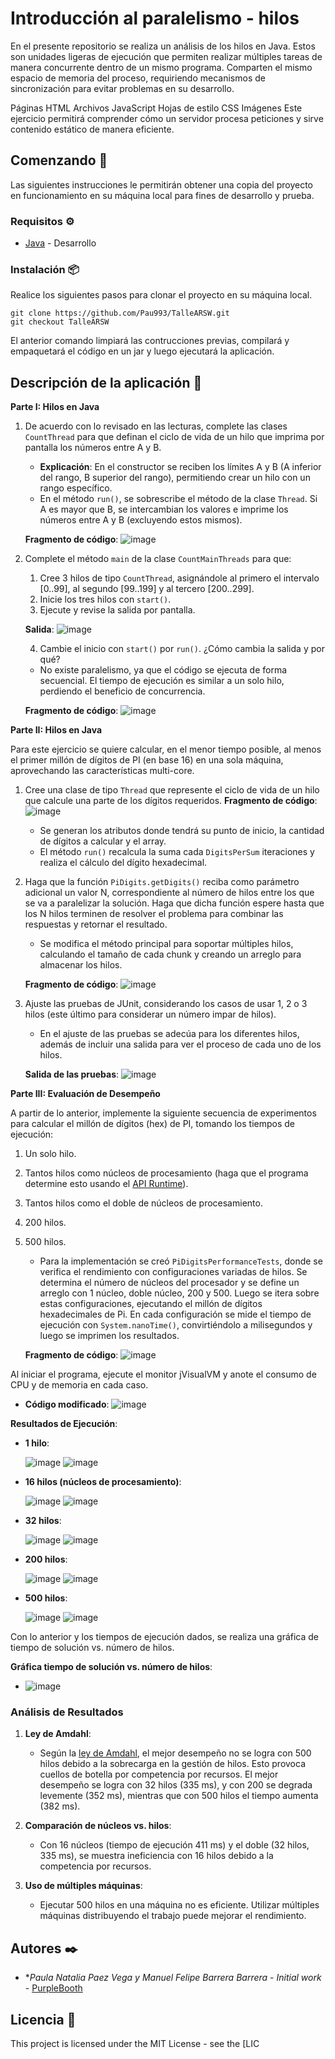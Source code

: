 # Introducción al paralelismo - hilos

En el presente repositorio se realiza un análisis de los hilos en Java. Estos son unidades ligeras de ejecución que permiten realizar múltiples tareas de manera concurrente dentro de un mismo programa. Comparten el mismo espacio de memoria del proceso, requiriendo mecanismos de sincronización para evitar problemas en su desarrollo.

Páginas HTML
Archivos JavaScript
Hojas de estilo CSS
Imágenes
Este ejercicio permitirá comprender cómo un servidor procesa peticiones y sirve contenido estático de manera eficiente.

## Comenzando 🚀

Las siguientes instrucciones le permitirán obtener una copia del proyecto en funcionamiento en su máquina local para fines de desarrollo y prueba.

### Requisitos ⚙️

* [Java](https://www.java.com/es/) - Desarrollo

### Instalación 📦

Realice los siguientes pasos para clonar el proyecto en su máquina local.

```
git clone https://github.com/Pau993/TalleARSW.git
git checkout TalleARSW
```

El anterior comando limpiará las contrucciones previas, compilará y empaquetará el código en un jar y luego ejecutará la aplicación.


## Descripción de la aplicación 📖

**Parte I: Hilos en Java**

1. De acuerdo con lo revisado en las lecturas, complete las clases `CountThread` para que definan el ciclo de vida de un hilo que imprima por pantalla los números entre A y B.
   - **Explicación**: En el constructor se reciben los límites A y B (A inferior del rango, B superior del rango), permitiendo crear un hilo con un rango específico.
   - En el método `run()`, se sobrescribe el método de la clase `Thread`. Si A es mayor que B, se intercambian los valores e imprime los números entre A y B (excluyendo estos mismos).

   **Fragmento de código**:
   ![image](https://github.com/user-attachments/assets/1827a4e6-d447-44c4-8075-98d18778c8b8)

2. Complete el método `main` de la clase `CountMainThreads` para que:
   1. Cree 3 hilos de tipo `CountThread`, asignándole al primero el intervalo [0..99], al segundo [99..199] y al tercero [200..299].
   2. Inicie los tres hilos con `start()`.
   3. Ejecute y revise la salida por pantalla.

   **Salida**:
   ![image](https://github.com/user-attachments/assets/488d2f13-61aa-44d4-be4a-fa5da5a90481)

   4. Cambie el inicio con `start()` por `run()`. ¿Cómo cambia la salida y por qué?
   - No existe paralelismo, ya que el código se ejecuta de forma secuencial. El tiempo de ejecución es similar a un solo hilo, perdiendo el beneficio de concurrencia.

   **Fragmento de código**:
   ![image](https://github.com/user-attachments/assets/f0d5f0af-2642-47b5-b42a-92460d66dd89)

**Parte II: Hilos en Java**

Para este ejercicio se quiere calcular, en el menor tiempo posible, al menos el primer millón de dígitos de PI (en base 16) en una sola máquina, aprovechando las características multi-core.

1. Cree una clase de tipo `Thread` que represente el ciclo de vida de un hilo que calcule una parte de los dígitos requeridos.
   **Fragmento de código**:
   ![image](https://github.com/user-attachments/assets/ce056140-3534-4511-8c83-6a2f9e886814)
   - Se generan los atributos donde tendrá su punto de inicio, la cantidad de dígitos a calcular y el array.
   - El método `run()` recalcula la suma cada `DigitsPerSum` iteraciones y realiza el cálculo del dígito hexadecimal.

3. Haga que la función `PiDigits.getDigits()` reciba como parámetro adicional un valor N, correspondiente al número de hilos entre los que se va a paralelizar la solución. Haga que dicha función espere hasta que los N hilos terminen de resolver el problema para combinar las respuestas y retornar el resultado.
   - Se modifica el método principal para soportar múltiples hilos, calculando el tamaño de cada chunk y creando un arreglo para almacenar los hilos.

   **Fragmento de código**:
   ![image](https://github.com/user-attachments/assets/85ef3466-7ba6-4e64-9568-2b7ab7647742)

4. Ajuste las pruebas de JUnit, considerando los casos de usar 1, 2 o 3 hilos (este último para considerar un número impar de hilos).
   - En el ajuste de las pruebas se adecúa para los diferentes hilos, además de incluir una salida para ver el proceso de cada uno de los hilos.

   **Salida de las pruebas**:
   ![image](https://github.com/user-attachments/assets/0a535c56-a71b-4df6-86d8-2dc718008798)

**Parte III: Evaluación de Desempeño**

A partir de lo anterior, implemente la siguiente secuencia de experimentos para calcular el millón de dígitos (hex) de PI, tomando los tiempos de ejecución:

1. Un solo hilo.
2. Tantos hilos como núcleos de procesamiento (haga que el programa determine esto usando el [API Runtime](https://docs.oracle.com/javase/7/docs/api/java/lang/Runtime.html)).
3. Tantos hilos como el doble de núcleos de procesamiento.
4. 200 hilos.
5. 500 hilos.

   - Para la implementación se creó `PiDigitsPerformanceTests`, donde se verifica el rendimiento con configuraciones variadas de hilos. Se determina el número de núcleos del procesador y se define un arreglo con 1 núcleo, doble núcleo, 200 y 500. Luego se itera sobre estas configuraciones, ejecutando el millón de dígitos hexadecimales de Pi. En cada configuración se mide el tiempo de ejecución con `System.nanoTime()`, convirtiéndolo a milisegundos y luego se imprimen los resultados.

   **Fragmento de código**:
   ![image](https://github.com/user-attachments/assets/1d24380a-6424-48d5-a49f-e634ff976839)

Al iniciar el programa, ejecute el monitor jVisualVM y anote el consumo de CPU y de memoria en cada caso.

* **Código modificado**:
  ![image](https://github.com/user-attachments/assets/41cb2356-d615-409f-b278-714ad58af3bb)

**Resultados de Ejecución**:

* **1 hilo**:
  
  ![image](https://github.com/user-attachments/assets/9149aa90-f116-4df1-a7bf-916fde6049d0)
  ![image](https://github.com/user-attachments/assets/20b1ccc7-f800-4470-a1a4-ebd388e83b93)

* **16 hilos (núcleos de procesamiento)**:
  
  ![image](https://github.com/user-attachments/assets/22aa7692-6a23-4eab-8ea7-644e05cb1ae9)
  ![image](https://github.com/user-attachments/assets/6181d088-7d24-4577-a80c-41297431abe4)

* **32 hilos**:
  
  ![image](https://github.com/user-attachments/assets/3e67cdc6-1b09-49ff-ab32-ce035bde70fd)
  ![image](https://github.com/user-attachments/assets/780a5ee7-86d9-4202-aab4-973162fa9ce8)

* **200 hilos**:
  
  ![image](https://github.com/user-attachments/assets/6cafd32a-0668-44c3-afb5-75138f353923)
  ![image](https://github.com/user-attachments/assets/92934f92-0068-42d0-826b-f80e206f0a5a)

* **500 hilos**:
  
  ![image](https://github.com/user-attachments/assets/f442dc8e-1aa5-49ae-8f32-30927ca968cf)
  ![image](https://github.com/user-attachments/assets/dce91da6-31b2-48c8-9901-7299ecd14c4d)

Con lo anterior y los tiempos de ejecución dados, se realiza una gráfica de tiempo de solución vs. número de hilos.

**Gráfica tiempo de solución vs. número de hilos**:
* ![image](https://github.com/user-attachments/assets/50093396-f49d-498f-9cca-338779f58e4b)

### Análisis de Resultados

1. **Ley de Amdahl**:
   - Según la [ley de Amdahl](https://www.pugetsystems.com/labs/articles/Estimating-CPU-Performance-using-Amdahls-Law-619/#WhatisAmdahlsLaw?), el mejor desempeño no se logra con 500 hilos debido a la sobrecarga en la gestión de hilos. Esto provoca cuellos de botella por competencia por recursos. El mejor desempeño se logra con 32 hilos (335 ms), y con 200 se degrada levemente (352 ms), mientras que con 500 hilos el tiempo aumenta (382 ms).

2. **Comparación de núcleos vs. hilos**:
   - Con 16 núcleos (tiempo de ejecución 411 ms) y el doble (32 hilos, 335 ms), se muestra ineficiencia con 16 hilos debido a la competencia por recursos.

3. **Uso de múltiples máquinas**:
   - Ejecutar 500 hilos en una máquina no es eficiente. Utilizar múltiples máquinas distribuyendo el trabajo puede mejorar el rendimiento.

## Autores ✒️

* **Paula Natalia Paez Vega y Manuel Felipe Barrera Barrera* - *Initial work* - [PurpleBooth](https://github.com/Paulinguis993)

## Licencia 📄

This project is licensed under the MIT License - see the [LIC
